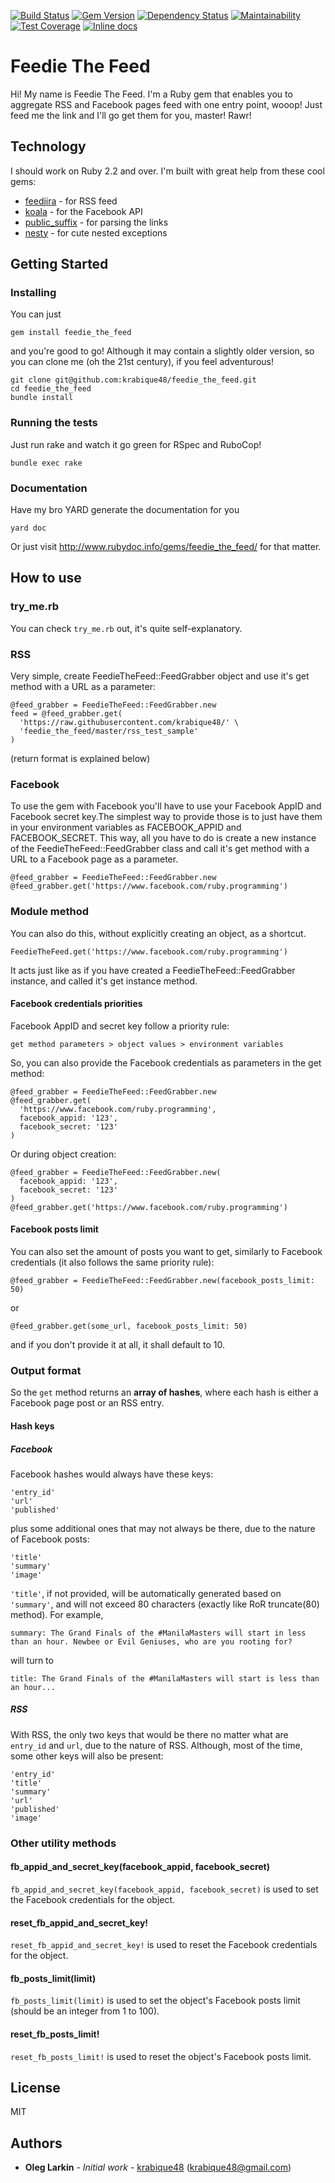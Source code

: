 [![Build Status](https://travis-ci.org/krabique/feedie_the_feed.svg?branch=master)](https://travis-ci.org/krabique/feedie_the_feed) 
[![Gem Version](https://badge.fury.io/rb/feedie_the_feed.svg)](https://badge.fury.io/rb/feedie_the_feed) 
[![Dependency Status](https://gemnasium.com/badges/github.com/krabique48/feedie_the_feed.svg)](https://gemnasium.com/github.com/krabique48/feedie_the_feed) 
[![Maintainability](https://api.codeclimate.com/v1/badges/b5b5af83cd7b6d5ad6db/maintainability)](https://codeclimate.com/github/krabique/feedie_the_feed/maintainability)
[![Test Coverage](https://api.codeclimate.com/v1/badges/b5b5af83cd7b6d5ad6db/test_coverage)](https://codeclimate.com/github/krabique/feedie_the_feed/test_coverage)
[![Inline docs](http://inch-ci.org/github/krabique/feedie_the_feed.svg?branch=master)](http://inch-ci.org/github/krabique/feedie_the_feed)

# Feedie The Feed

Hi! My name is Feedie The Feed. I'm a Ruby gem that enables you to aggregate RSS and Facebook pages feed with one entry point, wooop! Just feed me the link and I'll go get them for you, master! Rawr!

## Technology

I should work on Ruby 2.2 and over. I'm built with great help from 
these cool gems:
* [feedjira](https://github.com/feedjira/feedjira) - for RSS feed
* [koala](https://github.com/arsduo/koala) - for the Facebook API
* [public_suffix](https://github.com/weppos/publicsuffix-ruby) - for parsing the links
* [nesty](https://github.com/skorks/nesty) - for cute nested exceptions

## Getting Started

### Installing

You can just

```
gem install feedie_the_feed
```

and you're good to go! Although it may contain a slightly older version, so you can clone me (oh the 21st century), if you feel adventurous!

```
git clone git@github.com:krabique48/feedie_the_feed.git
cd feedie_the_feed
bundle install
```

### Running the tests

Just run rake and watch it go green for RSpec and RuboCop!

```
bundle exec rake
```

### Documentation

Have my bro YARD generate the documentation for you

```
yard doc
```

Or just visit http://www.rubydoc.info/gems/feedie_the_feed/ for that matter.

## How to use

### try_me.rb

You can check `try_me.rb` out, it's quite self-explanatory.

### RSS

Very simple, create FeedieTheFeed::FeedGrabber object and use it's get method with a URL as a parameter:

```
@feed_grabber = FeedieTheFeed::FeedGrabber.new
feed = @feed_grabber.get(
  'https://raw.githubusercontent.com/krabique48/' \
  'feedie_the_feed/master/rss_test_sample'
)
```

(return format is explained below)

### Facebook

To use the gem with Facebook you'll have to use your Facebook AppID and Facebook secret key.The simplest way to provide those is to just have them in your environment variables as FACEBOOK_APPID and FACEBOOK_SECRET. This way, all you have to do is create a new instance of the FeedieTheFeed::FeedGrabber class and call it's get method with a URL to a Facebook page as a parameter.

```
@feed_grabber = FeedieTheFeed::FeedGrabber.new
@feed_grabber.get('https://www.facebook.com/ruby.programming')
```

### Module method

You can also do this, without explicitly creating an object, as a shortcut.

```
FeedieTheFeed.get('https://www.facebook.com/ruby.programming')
```

It acts just like as if you have created a FeedieTheFeed::FeedGrabber instance, and called it's get instance method.

#### Facebook credentials priorities

Facebook AppID and secret key follow a priority rule:

```
get method parameters > object values > environment variables
```

So, you can also provide the Facebook credentials as parameters in the get method:

```
@feed_grabber = FeedieTheFeed::FeedGrabber.new
@feed_grabber.get(
  'https://www.facebook.com/ruby.programming',
  facebook_appid: '123',
  facebook_secret: '123'
)
```

Or during object creation:

```
@feed_grabber = FeedieTheFeed::FeedGrabber.new(
  facebook_appid: '123',
  facebook_secret: '123'
)
@feed_grabber.get('https://www.facebook.com/ruby.programming')
```

#### Facebook posts limit

You can also set the amount of posts you want to get, similarly to Facebook credentials (it also follows the same priority rule):

```
@feed_grabber = FeedieTheFeed::FeedGrabber.new(facebook_posts_limit: 50)
```

or

```
@feed_grabber.get(some_url, facebook_posts_limit: 50)
```

and if you don't provide it at all, it shall default to 10.

### Output format

So the `get` method returns an **array of hashes**, where each hash is either a Facebook page post or an RSS entry.

#### Hash keys

##### Facebook

Facebook hashes would always have these keys:

```
'entry_id'
'url'
'published'
```

plus some additional ones that may not always be there, due to the nature of Facebook posts:

```
'title'
'summary'
'image'
```

`'title'`, if not provided, will be automatically generated based on `'summary'`, and will not exceed 80 characters (exactly like RoR truncate(80) method). For example,

```
summary: The Grand Finals of the #ManilaMasters will start in less than an hour. Newbee or Evil Geniuses, who are you rooting for?
```

will turn to

```
title: The Grand Finals of the #ManilaMasters will start is less than an hour...
```

##### RSS

With RSS, the only two keys that would be there no matter what are `entry_id` and `url`, due to the nature of RSS. Although, most of the time, some other keys will also be present:

```
'entry_id'
'title'
'summary'
'url'
'published'
'image'
```

### Other utility methods

#### fb_appid_and_secret_key(facebook_appid, facebook_secret)

`fb_appid_and_secret_key(facebook_appid, facebook_secret)` is used to set the Facebook credentials for the object.

#### reset_fb_appid_and_secret_key!

`reset_fb_appid_and_secret_key!` is used to reset the Facebook credentials for the object.

#### fb_posts_limit(limit)

`fb_posts_limit(limit)` is used to set the object's Facebook posts limit (should be an integer from 1 to 100).

#### reset_fb_posts_limit!

`reset_fb_posts_limit!` is used to reset the object's Facebook posts limit.

## License

MIT

## Authors

* **Oleg Larkin** - *Initial work* - [krabique48](https://github.com/krabique48) (krabique48@gmail.com)
